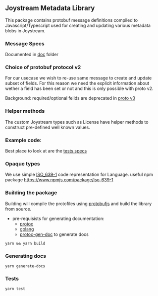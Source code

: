 ## Joystream Metadata Library

This package contains protobuf message definitions compiled to Javascript/Typescript used for creating and updating various metadata blobs in Joystream.

### Message Specs

Documented in [doc](./doc) folder

### Choice of protobuf protocol v2

For our usecase we wish to re-use same message to create and update  subset of fields.
For this reason we need the explicit information about wether a field has been set or not and this is only possible with proto v2.

Background: required/optional feilds are deprecated in [proto v3](https://www.ben-morris.com/handling-protocol-buffers-backwards-compatibility-between-versions-2-and-3-using-c/)


### Helper methods
The custom Joystream types such as License have helper methods to construct pre-defined well known values.

### Example code:

Best place to look at are the [tests specs](./test)

### Opaque types
We use simple [ISO_639-1](https://en.wikipedia.org/wiki/List_of_ISO_639-1_codes) code representation for Language.
useful npm package https://www.npmjs.com/package/iso-639-1

### Building the package

Building will compile the protofiles using [protobufjs](https://www.npmjs.com/package/protobufjs) and build the library from source.

- pre-requisists for generating documentation:
    - [protoc](https://github.com/protocolbuffers/protobuf/releases)
    - [golang](https://golang.org/)
    - [protoc-gen-doc](https://github.com/pseudomuto/protoc-gen-doc) to generate docs

```
yarn && yarn build
```

### Generating docs

```
yarn generate-docs
```

### Tests

```
yarn test
```
